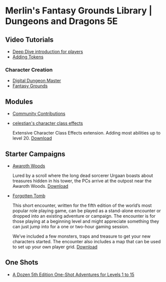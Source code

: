 # Merlin's Fantasy Grounds Library | Dungeons and Dragons 5E

## Video Tutorials

- [Deep Dive introduction for players](https://www.youtube.com/watch?v=q47SgXZLHdo&t=1483s)
- [Adding Tokens](https://www.youtube.com/watch?v=mBAbn-uy328)

### Character Creation

- [Digital Dungeon Master](https://www.youtube.com/watch?v=WrRHn2YjKXY)
- [Fantasy Grounds](https://www.youtube.com/watch?v=nurEMR4JJeU&t=884s)

## Modules

- [Community Contributions](https://www.fantasygrounds.com/forums/showthread.php?22975-5E-Community-extensions)
- [celestian's character class effects](https://www.fantasygrounds.com/forums/showthread.php?40833-5E-Advanced-Effects-(items-npcs-characters))

    Extensive Character Class Effects extension. Adding most abilities up to level 20. [Download](https://www.fantasygrounds.com/forums/attachment.php?attachmentid=23972&d=1531602184)
    
## Starter Campaigns

- [Awaroth Woods](https://www.fantasygrounds.com/forums/showthread.php?33107-Converted-one-shot-module-Into-the-Awaroth-Woods)
   
   Lured by a scroll where the long dead sorcerer Urgaan boasts about treasures hidden in his tower, the PCs arrive at the outpost near the Awaroth Woods. [Download](https://www.fantasygrounds.com/forums/attachment.php?attachmentid=14661&d=1468124931)

- [Forgotten Tomb](https://www.fantasygrounds.com/forums/showthread.php?36983-Free-Mini-Adventure-by-R-amp-D-Adventures-Forgotten-Tomb)

    This short encounter, written for the fifth edition of the world’s most popular role playing game, can be played as a stand-alone encounter or dropped into an existing adventure or campaign. The encounter is for those playing at a beginning level and might appreciate something they can just jump into for a one or two-hour gaming session.

    We’ve included a few monsters, traps and treasure to get your new characters started. The encounter also includes a map that can be used to set up your own player grid. [Download](https://www.fantasygrounds.com/forums/attachment.php?attachmentid=18070&d=1488204990)
    
 ## One Shots
 - [A Dozen 5th Edition One-Shot Adventures for Levels 1 to 15](https://store.steampowered.com/app/639950/Fantasy_Grounds__Prepared_One_Shot_Adventures_5E/)
